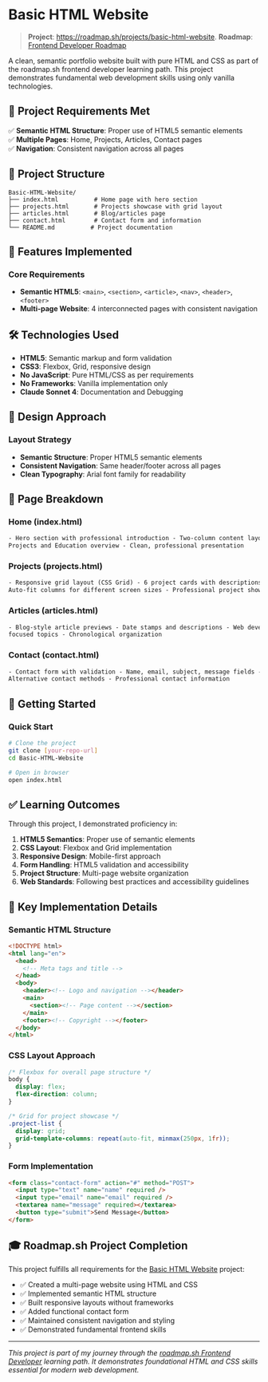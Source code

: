 # Basic HTML Website

> **Project**: https://roadmap.sh/projects/basic-html-website.
> **Roadmap**: [Frontend Developer Roadmap](https://roadmap.sh/frontend)

A clean, semantic portfolio website built with pure HTML and CSS as part of the roadmap.sh frontend developer learning path. This project demonstrates fundamental web development skills using only vanilla technologies.

## 🎯 Project Requirements Met

✅ **Semantic HTML Structure**: Proper use of HTML5 semantic elements  
✅ **Multiple Pages**: Home, Projects, Articles, Contact pages  
✅ **Navigation**: Consistent navigation across all pages

## 📁 Project Structure

```
Basic-HTML-Website/
├── index.html          # Home page with hero section
├── projects.html       # Projects showcase with grid layout
├── articles.html       # Blog/articles page
├── contact.html        # Contact form and information
└── README.md          # Project documentation
```

## 🌟 Features Implemented

### Core Requirements

- **Semantic HTML5**: `<main>`, `<section>`, `<article>`, `<nav>`, `<header>`, `<footer>`
- **Multi-page Website**: 4 interconnected pages with consistent navigation

## 🛠️ Technologies Used

- **HTML5**: Semantic markup and form validation
- **CSS3**: Flexbox, Grid, responsive design
- **No JavaScript**: Pure HTML/CSS as per requirements
- **No Frameworks**: Vanilla implementation only
- **Claude Sonnet 4**: Documentation and Debugging

## 🎨 Design Approach

### Layout Strategy

- **Semantic Structure**: Proper HTML5 semantic elements
- **Consistent Navigation**: Same header/footer across all pages
- **Clean Typography**: Arial font family for readability

## 📄 Page Breakdown

### Home (index.html)

```html
- Hero section with professional introduction - Two-column content layout -
Projects and Education overview - Clean, professional presentation
```

### Projects (projects.html)

```html
- Responsive grid layout (CSS Grid) - 6 project cards with descriptions -
Auto-fit columns for different screen sizes - Professional project showcase
```

### Articles (articles.html)

```html
- Blog-style article previews - Date stamps and descriptions - Web development
focused topics - Chronological organization
```

### Contact (contact.html)

```html
- Contact form with validation - Name, email, subject, message fields -
Alternative contact methods - Professional contact information
```

## 🚀 Getting Started

### Quick Start

```bash
# Clone the project
git clone [your-repo-url]
cd Basic-HTML-Website

# Open in browser
open index.html
```

## ✅ Learning Outcomes

Through this project, I demonstrated proficiency in:

1. **HTML5 Semantics**: Proper use of semantic elements
2. **CSS Layout**: Flexbox and Grid implementation
3. **Responsive Design**: Mobile-first approach
4. **Form Handling**: HTML5 validation and accessibility
5. **Project Structure**: Multi-page website organization
6. **Web Standards**: Following best practices and accessibility guidelines

## 🔧 Key Implementation Details

### Semantic HTML Structure

```html
<!DOCTYPE html>
<html lang="en">
  <head>
    <!-- Meta tags and title -->
  </head>
  <body>
    <header><!-- Logo and navigation --></header>
    <main>
      <section><!-- Page content --></section>
    </main>
    <footer><!-- Copyright --></footer>
  </body>
</html>
```

### CSS Layout Approach

```css
/* Flexbox for overall page structure */
body {
  display: flex;
  flex-direction: column;
}

/* Grid for project showcase */
.project-list {
  display: grid;
  grid-template-columns: repeat(auto-fit, minmax(250px, 1fr));
}
```

### Form Implementation

```html
<form class="contact-form" action="#" method="POST">
  <input type="text" name="name" required />
  <input type="email" name="email" required />
  <textarea name="message" required></textarea>
  <button type="submit">Send Message</button>
</form>
```

## 🎓 Roadmap.sh Project Completion

This project fulfills all requirements for the [Basic HTML Website](https://roadmap.sh/projects/basic-html-website) project:

- ✅ Created a multi-page website using HTML and CSS
- ✅ Implemented semantic HTML structure
- ✅ Built responsive layouts without frameworks
- ✅ Added functional contact form
- ✅ Maintained consistent navigation and styling
- ✅ Demonstrated fundamental frontend skills

---

_This project is part of my journey through the [roadmap.sh Frontend Developer](https://roadmap.sh/frontend) learning path. It demonstrates foundational HTML and CSS skills essential for modern web development._
